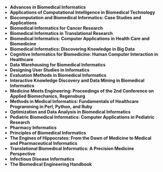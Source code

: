 <ul>

                             

 <li><b><a target="_blank" href="https://github.com/manjunath5496/Biomedical-Informatics-Books/blob/master/bmb(1).pdf" style="text-decoration:none;">Advances in Biomedical Informatics </a></b></li>

 <li><b><a target="_blank" href="https://github.com/manjunath5496/Biomedical-Informatics-Books/blob/master/bmb(2).pdf" style="text-decoration:none;">Applications of Computational Intelligence in Biomedical Technology</a></b></li>

<li><b><a target="_blank" href="https://github.com/manjunath5496/Biomedical-Informatics-Books/blob/master/bmb(3).pdf" style="text-decoration:none;">Biocomputation and Biomedical Informatics: Case Studies and Applications</a></b></li>
 <li><b><a target="_blank" href="https://github.com/manjunath5496/Biomedical-Informatics-Books/blob/master/bmb(4).pdf" style="text-decoration:none;">Biomedical Informatics for Cancer Research</a></b></li>                              
<li><b><a target="_blank" href="https://github.com/manjunath5496/Biomedical-Informatics-Books/blob/master/bmb(5).pdf" style="text-decoration:none;">Biomedical Informatics in Translational Research</a></b></li>
<li><b><a target="_blank" href="https://github.com/manjunath5496/Biomedical-Informatics-Books/blob/master/bmb(6).pdf" style="text-decoration:none;">Biomedical Informatics: Computer Applications in Health Care and Biomedicine </a></b></li>
 <li><b><a target="_blank" href="https://github.com/manjunath5496/Biomedical-Informatics-Books/blob/master/bmb(7).pdf" style="text-decoration:none;">Biomedical Informatics: Discovering Knowledge in Big Data</a></b></li>

 <li><b><a target="_blank" href="https://github.com/manjunath5496/Biomedical-Informatics-Books/blob/master/bmb(8).pdf" style="text-decoration:none;">Cognitive Informatics for Biomedicine: Human Computer Interaction in Healthcare </a></b></li>
   <li><b><a target="_blank" href="https://github.com/manjunath5496/Biomedical-Informatics-Books/blob/master/bmb(9).pdf" style="text-decoration:none;">Data Warehousing for Biomedical Informatics</a></b></li>
  
   
 <li><b><a target="_blank" href="https://github.com/manjunath5496/Biomedical-Informatics-Books/blob/master/bmb(10).pdf" style="text-decoration:none;">Designing User Studies in Informatics</a></b></li>                              
<li><b><a target="_blank" href="https://github.com/manjunath5496/Biomedical-Informatics-Books/blob/master/bmb(11).pdf" style="text-decoration:none;">Evaluation Methods in Biomedical Informatics</a></b></li>
<li><b><a target="_blank" href="https://github.com/manjunath5496/Biomedical-Informatics-Books/blob/master/bmb(12).pdf" style="text-decoration:none;">Interactive Knowledge Discovery and Data Mining in Biomedical Informatics</a></b></li>
<li><b><a target="_blank" href="https://github.com/manjunath5496/Biomedical-Informatics-Books/blob/master/bmb(13).pdf" style="text-decoration:none;">Medicine Meets Engineering: Proceedings of the 2nd Conference on Applied Biomechanics, Regensburg</a></b></li>

<li><b><a target="_blank" href="https://github.com/manjunath5496/Biomedical-Informatics-Books/blob/master/bmb(14).pdf" style="text-decoration:none;">Methods in Medical Informatics: Fundamentals of Healthcare Programming in Perl, Python, and Ruby</a></b></li>
                              
<li><b><a target="_blank" href="https://github.com/manjunath5496/Biomedical-Informatics-Books/blob/master/bmb(15).pdf" style="text-decoration:none;">Optimization and Data Analysis in Biomedical Informatics</a></b></li>

<li><b><a target="_blank" href="https://github.com/manjunath5496/Biomedical-Informatics-Books/blob/master/bmb(16).pdf" style="text-decoration:none;">Pediatric Biomedical Informatics: Computer Applications in Pediatric Research</a></b></li>

  <li><b><a target="_blank" href="https://github.com/manjunath5496/Biomedical-Informatics-Books/blob/master/bmb(17).pdf" style="text-decoration:none;">Pharmacy Informatics </a></b></li>   
  
<li><b><a target="_blank" href="https://github.com/manjunath5496/Biomedical-Informatics-Books/blob/master/bmb(18).pdf" style="text-decoration:none;">Principles of Biomedical Informatics</a></b></li> 

  
<li><b><a target="_blank" href="https://github.com/manjunath5496/Biomedical-Informatics-Books/blob/master/bmb(19).pdf" style="text-decoration:none;">The Engines of Hippocrates: From the Dawn of Medicine to Medical and Pharmaceutical Informatics</a></b></li> 

<li><b><a target="_blank" href="https://github.com/manjunath5496/Biomedical-Informatics-Books/blob/master/bmb(20).pdf" style="text-decoration:none;">Translational Biomedical Informatics: A Precision Medicine Perspective</a></b></li>

<li><b><a target="_blank" href="https://github.com/manjunath5496/Biomedical-Informatics-Books/blob/master/bmb(21).pdf" style="text-decoration:none;">Infectious Disease Informatics</a></b></li>
<li><b><a target="_blank" href="https://github.com/manjunath5496/Biomedical-Informatics-Books/blob/master/bmb(22).rar" style="text-decoration:none;">The Biomedical Engineering Handbook</a></b></li> 
 
 
 
 
 
</ul>
